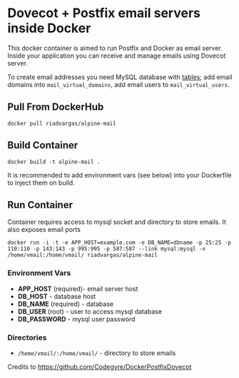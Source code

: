 # Dovecot + Postfix email servers inside Docker

This docker container is aimed to run Postfix and Docker as email server.
Inside your application you can receive and manage emails using Dovecot server.

To create email addresses you need MySQL database with [tables](https://github.com/Codegyre/DockerPostfixDovecot/blob/master/mailschema.sql); add email domains into `mail_virtual_domains`, add email users to `mail_virtual_users`. 

## Pull From DockerHub

```
docker pull riadvargas/alpine-mail
```

## Build Container

```
docker build -t alpine-mail .  
```

It is recommended to add environment vars (see below) into your Dockerfile to inject them on build.

## Run Container

Container requires access to mysql socket and directory to store emails. It also exposes email ports

```
docker run -i -t -e APP_HOST=example.com -e DB_NAME=dbname -p 25:25 -p 110:110 -p 143:143 -p 995:995 -p 587:587 --link mysql:mysql -v /home/vmail:/home/vmail/ riadvargas/alpine-mail
```

### Environment Vars

* **APP_HOST** (required)- email server host
* **DB_HOST** - database host
* **DB_NAME** (required) - database
* **DB_USER** (root) - user to access mysql database
* **DB_PASSWORD** - mysql user password

### Directories

* `/home/vmail/:/home/vmail/` - directory to store emails

Credits to https://github.com/Codegyre/DockerPostfixDovecot
